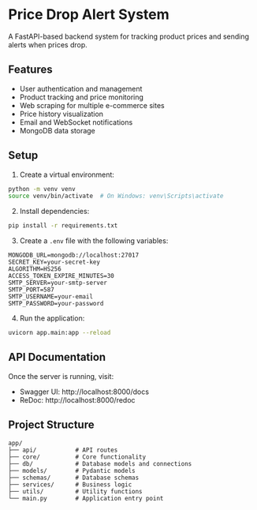 # Price Drop Alert System

A FastAPI-based backend system for tracking product prices and sending alerts when prices drop.

## Features

- User authentication and management
- Product tracking and price monitoring
- Web scraping for multiple e-commerce sites
- Price history visualization
- Email and WebSocket notifications
- MongoDB data storage

## Setup

1. Create a virtual environment:
```bash
python -m venv venv
source venv/bin/activate  # On Windows: venv\Scripts\activate
```

2. Install dependencies:
```bash
pip install -r requirements.txt
```

3. Create a `.env` file with the following variables:
```
MONGODB_URL=mongodb://localhost:27017
SECRET_KEY=your-secret-key
ALGORITHM=HS256
ACCESS_TOKEN_EXPIRE_MINUTES=30
SMTP_SERVER=your-smtp-server
SMTP_PORT=587
SMTP_USERNAME=your-email
SMTP_PASSWORD=your-password
```

4. Run the application:
```bash
uvicorn app.main:app --reload
```

## API Documentation

Once the server is running, visit:
- Swagger UI: http://localhost:8000/docs
- ReDoc: http://localhost:8000/redoc

## Project Structure

```
app/
├── api/           # API routes
├── core/          # Core functionality
├── db/            # Database models and connections
├── models/        # Pydantic models
├── schemas/       # Database schemas
├── services/      # Business logic
├── utils/         # Utility functions
└── main.py        # Application entry point
``` 